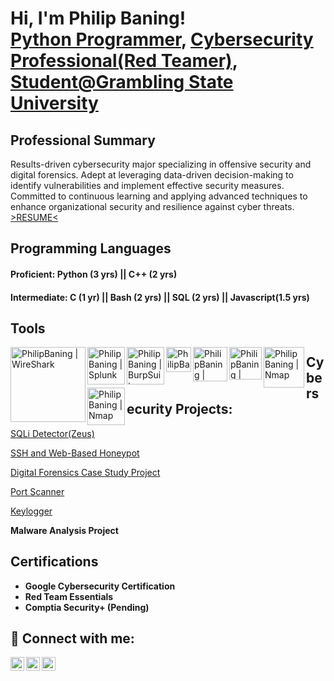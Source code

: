 <h1>Hi, I'm Philip Baning! <br/><a href="https://github.com/Alanperry1">Python Programmer</a>, <a href="https://www.linkedin.com/in/pabaning/">Cybersecurity Professional(Red Teamer)</a>, <a href="baningphilip1@gmail.com">Student@Grambling State University</a></h1>

<h2>Professional Summary</h2>Results-driven cybersecurity major specializing in offensive security and digital forensics. Adept at leveraging data-driven decision-making to identify vulnerabilities and implement effective security measures. Committed to continuous learning and applying advanced techniques to enhance organizational security and resilience against cyber threats. <a href="https://drive.google.com/file/d/1t2i5NAHlNgqpgpnrWA7vH86kgI36UZ0A/view?usp=drive_link">>RESUME<</a>

<h2>Programming Languages</h2>
<h4>Proficient: Python (3 yrs) || C++ (2 yrs)</h4>
<h4>Intermediate: C (1 yr) || Bash (2 yrs) || SQL (2 yrs) || Javascript(1.5 yrs)</h4>


<h2>Tools</h2>
<img align="left" alt="PhilipBaning | WireShark" width="120px" src="https://miro.medium.com/v2/resize:fit:1200/0*zFEilgbfPjq9rr9L.png"/>
<img align="left" alt="PhilipBaning | Splunk" width="60px" src="https://www.maltego.com/images/uploads/splunk-logo.png" />
<img align="left" alt="PhilipBaning | BurpSuite" width="60px" src="https://cdn.prod.website-files.com/62efedb360a7998b0e43cb84/6321a0f076706854ff591093_All%20about%20BurpSuite.jpg" />
<img align="left" alt="PhilipBaning | Autopsy" width="40px" src="https://www.kali.org/tools/autopsy/images/autopsy-logo.svg" />
<img align="left" alt="PhilipBaning | Cellebrite" width="55px" src="https://img.officer.com/files/base/cygnus/ofcr/image/2017/09/CLB_logo_NoTag_2color_pos_rgb.59b829edde075.png?auto=format,compress&fit=fill&fill=blur&w=1200&h=630" />
<img align="left" alt="PhilipBaning | Nmap" width="52px" src="https://miro.medium.com/v2/resize:fit:576/1*R6I7ZcaoaL0TIaclrFoR5A.png" />
<img align="left" alt="PhilipBaning | Nmap" width="65px" src="https://media.licdn.com/dms/image/v2/D4D12AQEa_J0dinoDtA/article-cover_image-shrink_720_1280/article-cover_image-shrink_720_1280/0/1721187455024?e=2147483647&v=beta&t=OtHRrGsNAtI5sZkYV9Uu0D-Q8JAcbUYymXGepoRxwQs" />
<img align="left" alt="PhilipBaning | Nmap" width="60px" src="https://cyberhub.oss-me-central-1.aliyuncs.com/uploads/8MZ2iRAMgLgzVN7VjX-8oXwbk1nKZb" />
</h2>



<h2>Cybersecurity Projects:</h2>

<a href="https://github.com/Alanperry1/SQLi-Scanner">SQLi Detector(Zeus)<br/></a>

<a href="https://github.com/Alanperry1/ssh_honeypot">SSH and Web-Based Honeypot</a>
    
<a href="https://drive.google.com/file/d/1uC6BDLVLrRLpIPjd5B6F1TC0LWHij2Qe/view">Digital Forensics Case Study Project</a>
    
<a href="https://github.com/Alanperry1/Port-Scanner">Port Scanner</a>
    
<a href="https://github.com/Alanperry1/Keylogger">Keylogger</a>
  
<b>Malware Analysis Project</b>

<h2>Certifications</h2>

- <b>Google Cybersecurity Certification</b>
- <b>Red Team Essentials</b>
- <b>Comptia Security+ (Pending)</b>
  
<h2> 🤳 Connect with me:</h2>

[<img align="left" alt="PhilipBaning | YouTube" width="22px" src="https://cdn.jsdelivr.net/npm/simple-icons@v3/icons/youtube.svg" />][youtube]
[<img align="left" alt="PhilipBaning | Twitter" width="22px" src="https://cdn.jsdelivr.net/npm/simple-icons@v3/icons/twitter.svg" />][twitter]
[<img align="left" alt="PhilipBaning | LinkedIn" width="22px" src="https://cdn.jsdelivr.net/npm/simple-icons@v3/icons/linkedin.svg" />][linkedin]


[twitter]: https://twitter.com/CypherKronos
[youtube]: https://www.youtube.com/@TheCyber_Vault
[linkedin]: https://linkedin.com/in/pabaning

<!--

-->
<!--

